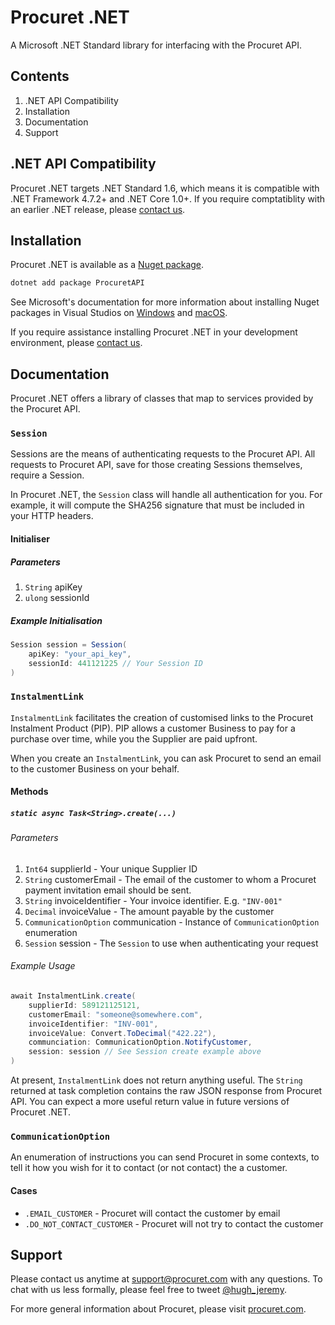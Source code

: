 # Procuret .NET

A Microsoft .NET Standard library for interfacing with the Procuret API.

## Contents

1. .NET API Compatibility
2. Installation
3. Documentation
4. Support

## .NET API Compatibility

Procuret .NET targets .NET Standard 1.6, which means it is compatible with
.NET Framework 4.7.2+ and .NET Core 1.0+. If you require comptatiblity with
an earlier .NET release, please [contact us](mailto:support@procuret.com).

## Installation

Procuret .NET is available as a
[Nuget package](https://www.nuget.org/packages/ProcuretAPI/).

```bash
dotnet add package ProcuretAPI
```

See Microsoft's documentation for more information about installing Nuget
packages in Visual Studios on [Windows](https://docs.microsoft.com/en-us/nuget/quickstart/install-and-use-a-package-in-visual-studio) and
[macOS](https://docs.microsoft.com/en-us/nuget/quickstart/install-and-use-a-package-in-visual-studio-mac).

If you require assistance installing Procuret .NET in your development
environment, please [contact us](mailto:support@procuret.com).

## Documentation

Procuret .NET offers a library of classes that map to services provided
by the Procuret API.

### `Session`

Sessions are the means of authenticating requests to the Procuret API. All
requests to Procuret API, save for those creating Sessions themselves, require
a Session.

In Procuret .NET, the `Session` class will handle all authentication for you.
For example, it will compute the SHA256 signature that must be included
in your HTTP headers.

#### Initialiser

##### Parameters

1. `String` apiKey
2. `ulong` sessionId

##### Example Initialisation

```cs
Session session = Session(
    apiKey: "your_api_key",
    sessionId: 441121225 // Your Session ID
)
```

### `InstalmentLink`

`InstalmentLink` facilitates the creation of customised links to the Procuret
Instalment Product (PIP). PIP allows a customer Business to pay for a purchase
over time, while you the Supplier are paid upfront.

When you create an `InstalmentLink`, you can ask Procuret to send an email
to the customer Business on your behalf.

#### Methods

##### `static async Task<String>.create(...)`

###### Parameters

1. `Int64` supplierId - Your unique Supplier ID
2. `String` customerEmail - The email of the customer to whom a Procuret
payment invitation email should be sent.
3. `String` invoiceIdentifier - Your invoice identifier. E.g. `"INV-001"`
4. `Decimal` invoiceValue - The amount payable by the customer
5. `CommunicationOption` communication - Instance of `CommunicationOption`
enumeration
6. `Session` session - The `Session` to use when authenticating your request

###### Example Usage

```cs
await InstalmentLink.create(
    supplierId: 589121125121,
    customerEmail: "someone@somewhere.com",
    invoiceIdentifier: "INV-001",
    invoiceValue: Convert.ToDecimal("422.22"),
    communciation: CommunicationOption.NotifyCustomer,
    session: session // See Session create example above
)
```

At present, `InstalmentLink` does not return anything useful. The `String`
returned at task completion contains the raw JSON response from Procuret API.
You can expect a more useful return value in future versions of Procuret .NET.

### `CommunicationOption`

An enumeration of instructions you can send Procuret in some contexts, to
tell it how you wish for it to contact (or not contact) the a customer.

#### Cases

- `.EMAIL_CUSTOMER` - Procuret will contact the customer by email
- `.DO_NOT_CONTACT_CUSTOMER` - Procuret will not try to contact the customer

## Support

Please contact us anytime at [support@procuret.com](mailto:support@procuet.com)
with any questions. To chat with us less formally, please feel free to tweet
[@hugh_jeremy](https://twitter.com/hugh_jeremy).

For more general information about Procuret, please visit
[procuret.com](https://procuret.com).
